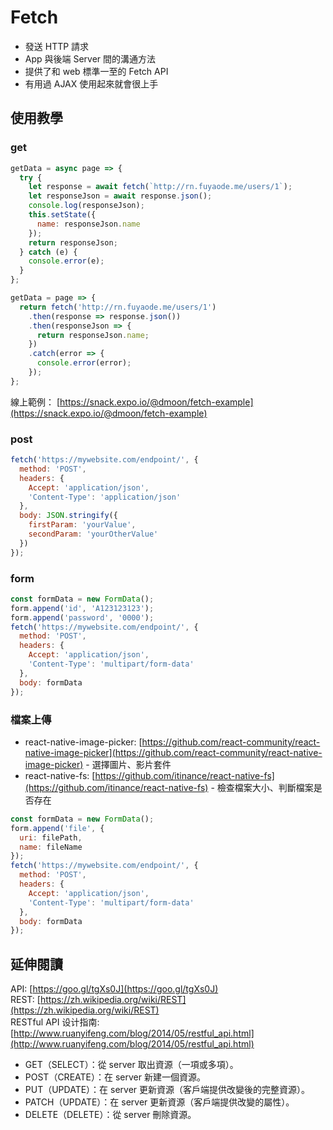 # Fetch

- 發送 HTTP 請求
- App 與後端 Server 間的溝通方法
- 提供了和 web 標準一至的 Fetch API
- 有用過 AJAX 使用起來就會很上手

## 使用教學

### get

```js
getData = async page => {
  try {
    let response = await fetch(`http://rn.fuyaode.me/users/1`);
    let responseJson = await response.json();
    console.log(responseJson);
    this.setState({
      name: responseJson.name
    });
    return responseJson;
  } catch (e) {
    console.error(e);
  }
};
```

```js
getData = page => {
  return fetch('http://rn.fuyaode.me/users/1')
    .then(response => response.json())
    .then(responseJson => {
      return responseJson.name;
    })
    .catch(error => {
      console.error(error);
    });
};
```

線上範例： [https://snack.expo.io/@dmoon/fetch-example](https://snack.expo.io/@dmoon/fetch-example)

### post

```js
fetch('https://mywebsite.com/endpoint/', {
  method: 'POST',
  headers: {
    Accept: 'application/json',
    'Content-Type': 'application/json'
  },
  body: JSON.stringify({
    firstParam: 'yourValue',
    secondParam: 'yourOtherValue'
  })
});
```

### form

```js
const formData = new FormData();
form.append('id', 'A123123123');
form.append('password', '0000');
fetch('https://mywebsite.com/endpoint/', {
  method: 'POST',
  headers: {
    Accept: 'application/json',
    'Content-Type': 'multipart/form-data'
  },
  body: formData
});
```

### 檔案上傳

- react-native-image-picker: [https://github.com/react-community/react-native-image-picker](https://github.com/react-community/react-native-image-picker) - 選擇圖片、影片套件
- react-native-fs: [https://github.com/itinance/react-native-fs](https://github.com/itinance/react-native-fs) - 檢查檔案大小、判斷檔案是否存在

```js
const formData = new FormData();
form.append('file', {
  uri: filePath,
  name: fileName
});
fetch('https://mywebsite.com/endpoint/', {
  method: 'POST',
  headers: {
    Accept: 'application/json',
    'Content-Type': 'multipart/form-data'
  },
  body: formData
});
```

## 延伸閱讀

API: [https://goo.gl/tgXs0J](https://goo.gl/tgXs0J)  
REST: [https://zh.wikipedia.org/wiki/REST](https://zh.wikipedia.org/wiki/REST)  
RESTful API 设计指南: [http://www.ruanyifeng.com/blog/2014/05/restful_api.html](http://www.ruanyifeng.com/blog/2014/05/restful_api.html)

- GET（SELECT）：從 server 取出資源（一項或多項）。
- POST（CREATE）：在 server 新建一個資源。
- PUT（UPDATE）：在 server 更新資源（客戶端提供改變後的完整資源）。
- PATCH（UPDATE）：在 server 更新資源（客戶端提供改變的屬性）。
- DELETE（DELETE）：從 server 刪除資源。
